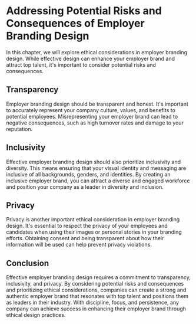 # Addressing Potential Risks and Consequences of Employer Branding Design

In this chapter, we will explore ethical considerations in employer branding design. While effective design can enhance your employer brand and attract top talent, it's important to consider potential risks and consequences.

Transparency
------------

Employer branding design should be transparent and honest. It's important to accurately represent your company culture, values, and benefits to potential employees. Misrepresenting your employer brand can lead to negative consequences, such as high turnover rates and damage to your reputation.

Inclusivity
-----------

Effective employer branding design should also prioritize inclusivity and diversity. This means ensuring that your visual identity and messaging are inclusive of all backgrounds, genders, and identities. By creating an inclusive employer brand, you can attract a diverse and engaged workforce and position your company as a leader in diversity and inclusion.

Privacy
-------

Privacy is another important ethical consideration in employer branding design. It's essential to respect the privacy of your employees and candidates when using their images or personal stories in your branding efforts. Obtaining consent and being transparent about how their information will be used can help prevent privacy violations.

Conclusion
----------

Effective employer branding design requires a commitment to transparency, inclusivity, and privacy. By considering potential risks and consequences and prioritizing ethical considerations, companies can create a strong and authentic employer brand that resonates with top talent and positions them as leaders in their industry. With discipline, focus, and persistence, any company can achieve success in enhancing their employer brand through ethical design practices.
